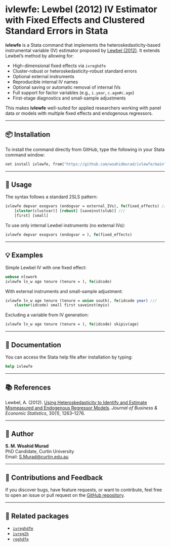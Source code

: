 # ivlewfe: Lewbel (2012) IV Estimator with Fixed Effects and Clustered Standard Errors in Stata

**ivlewfe** is a Stata command that implements the heteroskedasticity-based instrumental variable (IV) estimator proposed by [Lewbel (2012)](https://doi.org/10.1257/aer.102.3.1263). It extends Lewbel’s method by allowing for:

- High-dimensional fixed effects via `ivreghdfe`
- Cluster-robust or heteroskedasticity-robust standard errors
- Optional external instruments
- Reproducible internal IV names
- Optional saving or automatic removal of internal IVs
- Full support for factor variables (e.g., `i.year`, `c.age#c.age`)
- First-stage diagnostics and small-sample adjustments

This makes **ivlewfe** well-suited for applied researchers working with panel data or models with multiple fixed effects and endogenous regressors.


---

## 📦 Installation

To install the command directly from GitHub, type the following in your Stata command window:

```stata
net install ivlewfe, from("https://github.com/woahidmurad/ivlewfe/main") replace
```

---

## 📘 Usage

The syntax follows a standard 2SLS pattern:

```stata
ivlewfe depvar exogvars (endogvar = external_IVs), fe(fixed_effects) ///
    [cluster(clustvar)] [robust] [saveinst(stub)] ///
    [first] [small]
```

To use only internal Lewbel instruments (no external IVs):

```stata
ivlewfe depvar exogvars (endogvar = ), fe(fixed_effects)
```

---

## 💡 Examples

Simple Lewbel IV with one fixed effect:

```stata
webuse nlswork
ivlewfe ln_w age tenure (tenure = ), fe(idcode)
```

With external instruments and small-sample adjustment:

```stata
ivlewfe ln_w age tenure (tenure = union south), fe(idcode year) ///
    cluster(idcode) small first saveinst(myiv)
```

Excluding a variable from IV generation:

```stata
ivlewfe ln_w age tenure (tenure = ), fe(idcode) skipiv(age)
```

---

## 📄 Documentation

You can access the Stata help file after installation by typing:

```stata
help ivlewfe
```

---

## 📚 References

Lewbel, A. (2012). [Using Heteroskedasticity to Identify and Estimate Mismeasured and Endogenous Regressor Models](https://doi.org/10.1080/07350015.2012.643126). *Journal of Business & Economic Statistics*, 30(1), 1263–1276.

---

## 👤 Author

**S. M. Woahid Murad**  
PhD Candidate, Curtin University  
Email: S.Murad@curtin.edu.au  

---

## 🧩 Contributions and Feedback

If you discover bugs, have feature requests, or want to contribute, feel free to open an issue or pull request on the [GitHub repository](https://github.com/YOUR_USERNAME/ivlewfe).

---

## 🔄 Related packages

- [`ivreghdfe`](https://github.com/sergiocorreia/ivreghdfe)
- [`ivreg2h`](https://ideas.repec.org/c/boc/bocode/s457555.html)
- [`reghdfe`](https://github.com/sergiocorreia/reghdfe)
